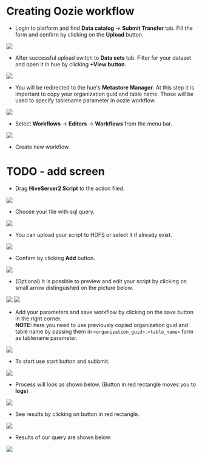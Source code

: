 # Creating Oozie workflow

* Login to platform and find **Data catalog** -> **Submit Transfer** tab. 
 Fill the form and confirm by clicking on the **Upload** button.

![](https://github.com/pprzekwa/FAQs/blob/DPNG-9509-oozie-usage/images/oozie_man/upload_file.jpg)

* After successful upload switch to **Data sets** tab. Filter for your dataset and open it in hue by clicking **+View button**.

![](https://github.com/pprzekwa/FAQs/blob/DPNG-9509-oozie-usage/images/oozie_man/tap_view.jpg)

* You will be redirected to the hue's **Metastore Manager**. At this step it is important to copy
your organization guid and table name. Those will be used to specify tablename parameter in oozie workflow.

![](https://github.com/pprzekwa/FAQs/blob/DPNG-9509-oozie-usage/images/oozie_man/org_table_copy.jpg)

* Select **Workflows** -> **Editors** -> **Workflows** from the menu bar.

![](https://github.com/pprzekwa/FAQs/blob/DPNG-9509-oozie-usage/images/oozie_man/go_to_workflows.jpg)

* Create new workflow.

# TODO - add screen

* Drag **HiveServer2 Script** to the action filed.

![](https://github.com/pprzekwa/FAQs/blob/DPNG-9509-oozie-usage/images/oozie_man/drag_hive_server.jpg)

* Choose your file with sql query.

![](https://github.com/pprzekwa/FAQs/blob/DPNG-9509-oozie-usage/images/oozie_man/choose_sql_sript.jpg)

* You can upload your script to HDFS or select it if already exist.

![](https://github.com/pprzekwa/FAQs/blob/DPNG-9509-oozie-usage/images/oozie_man/select_script.jpg)

* Confirm by clicking **Add** button.

![](https://github.com/pprzekwa/FAQs/blob/DPNG-9509-oozie-usage/images/oozie_man/add_sql_script.jpg)

* (Optional) It is possible to preview and edit your script by clicking on small arrow distinguished on the picture below.

![](https://github.com/pprzekwa/FAQs/blob/DPNG-9509-oozie-usage/images/oozie_man/sql_preview.jpg)
![](https://github.com/pprzekwa/FAQs/blob/DPNG-9509-oozie-usage/images/oozie_man/sql_code_preview.jpg)

* Add your parameters and save workflow by clicking on the save button in the right corner. <br />
**NOTE:** here you need to use previously copied organization guid and table name by passing them in `<organization_guid>.<table_name>` form as tablename parameter. 

![](https://github.com/pprzekwa/FAQs/blob/DPNG-9509-oozie-usage/images/oozie_man/save_workflow.jpg)

* To start use start button and subbmit.

![](https://github.com/pprzekwa/FAQs/blob/DPNG-9509-oozie-usage/images/oozie_man/start_workflow.jpg)

* Process will look as shown below. (Button in red rectangle moves you to **logs**)

![](https://github.com/pprzekwa/FAQs/blob/DPNG-9509-oozie-usage/images/oozie_man/workflow_in_progress.jpg)

* See results by clicking on button in red rectangle.
 
![](https://github.com/pprzekwa/FAQs/blob/DPNG-9509-oozie-usage/images/oozie_man/done_100.jpg)

* Results of our query are shown below.

![](https://github.com/pprzekwa/FAQs/blob/DPNG-9509-oozie-usage/images/oozie_man/final_results.jpg)




